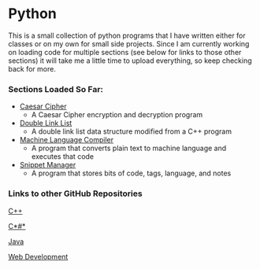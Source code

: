 # Python

This is a small collection of python programs that I have written either for classes or on my own for small side projects.
Since I am currently working on loading code for multiple sections (see below for links to those other sections) it will
take me a little time to upload everything, so keep checking back for more.

### Sections Loaded So Far:

  * [Caesar Cipher](caesarcipher)
    * A Caesar Cipher encryption and decryption program
  * [Double Link List](dblLink)
    * A double link list data structure modified from a C++ program
  * [Machine Language Compiler](compiler)
    * A program that converts plain text to machine language and executes that code
  * [Snippet Manager](snippetMgr)
    * A program that stores bits of code, tags, language, and notes

### Links to other GitHub Repositories

[C++](../cplusplus)

[C*#*](../csharp)

[Java](../java)

[Web Development](../webdev)
